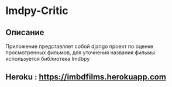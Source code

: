 # Imdpy-Critic

## Описание
Приложение представляет собой django проект по оценке просмотренных фильмов, для уточнения названия фильмы используется библиотека Imdbpy

## Heroku : https://imbdfilms.herokuapp.com
